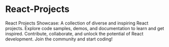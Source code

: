 # React-Projects
 React Projects Showcase: A collection of diverse and inspiring React projects. Explore code samples, demos, and documentation to learn and get inspired. Contribute, collaborate, and unlock the potential of React development. Join the community and start coding!
